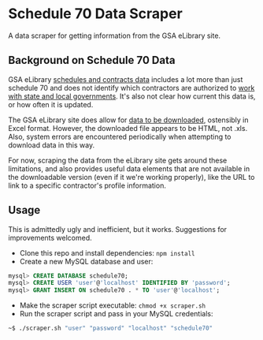 # Schedule 70 Data Scraper

A data scraper for getting information from the GSA eLibrary site.

## Background on Schedule 70 Data

GSA eLibrary [schedules and contracts data](https://catalog.data.gov/dataset/gsa-elibrary-schedules-and-contracts) includes a lot more than just schedule 70 and does not identify which contractors are authorized to [work with state and local governments](http://www.gsa.gov/portal/content/141511). It's also not clear how current this data is, or how often it is updated.

The GSA eLibrary site does allow for [data to be downloaded](http://www.gsaelibrary.gsa.gov/ElibMain/sinDetails.do?executeQuery=YES&scheduleNumber=70&flag=&filter=&specialItemNumber=132+51), ostensibly in Excel format. However, the downloaded file appears to be HTML, not .xls. Also, system errors are encountered periodically when attempting to download data in this way.

For now, scraping the data from the eLibrary site gets around these limitations, and also provides useful data elements that are not available in the downloadable version (even if it we're working properly), like the URL to link to a specific contractor's profile information.

## Usage

This is admittedly ugly and inefficient, but it works. Suggestions for improvements welcomed.

* Clone this repo and install dependencies: ```npm install```
* Create a new MySQL database and user:

```sql
mysql> CREATE DATABASE schedule70;
mysql> CREATE USER 'user'@'localhost' IDENTIFIED BY 'password';
mysql> GRANT INSERT ON schedule70 . * TO 'user'@'localhost';
```
* Make the scraper script executable: ```chmod +x scraper.sh```
* Run the scraper script and pass in your MySQL credentials:

```bash
~$ ./scraper.sh "user" "password" "localhost" "schedule70"
```

